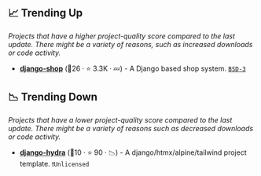 ## 📈 Trending Up

_Projects that have a higher project-quality score compared to the last update. There might be a variety of reasons, such as increased downloads or code activity._

- <b><a href="https://github.com/awesto/django-shop">django-shop</a></b> (🥉26 ·  ⭐ 3.3K · 💤) - A Django based shop system. <code><a href="http://bit.ly/3aKzpTv">BSD-3</a></code>

## 📉 Trending Down

_Projects that have a lower project-quality score compared to the last update. There might be a variety of reasons such as decreased downloads or code activity._

- <b><a href="https://github.com/gone/django-hydra">django-hydra</a></b> (🥈10 ·  ⭐ 90 · 📉) - A django/htmx/alpine/tailwind project template. <code>❗Unlicensed</code>

